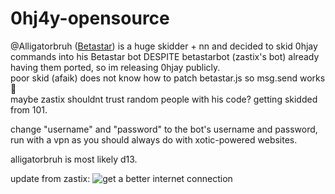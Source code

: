 # 0hj4y-opensource
@Alligatorbruh \([Betastar](https://betastar.org/api/user?name=Alligatorbruh)\) is a huge skidder + nn and decided to skid 0hjay commands into his Betastar bot DESPITE betastarbot (zastix's bot) already having them ported, so im releasing 0hjay publicly.   
poor skid (afaik) does not know how to patch betastar.js so msg.send works 🤕   
maybe zastix shouldnt trust random people with his code? getting skidded from 101.

change "username" and "password" to the bot's username and password, run with a vpn as you should always do with xotic-powered websites.

alligatorbruh is most likely d13.

update from zastix:
![get a better internet connection](https://i.imgur.com/gEUT2Kk.png)
